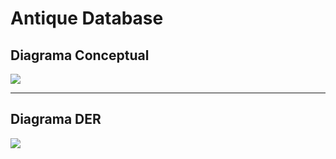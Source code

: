 # Antique Database

## Diagrama Conceptual

![](/JavierWebDev/AntiqueDatabase/img/antiques.png)

---

## Diagrama DER

![](/JavierWebDev/AntiqueDatabase/img/antique_market.png)
